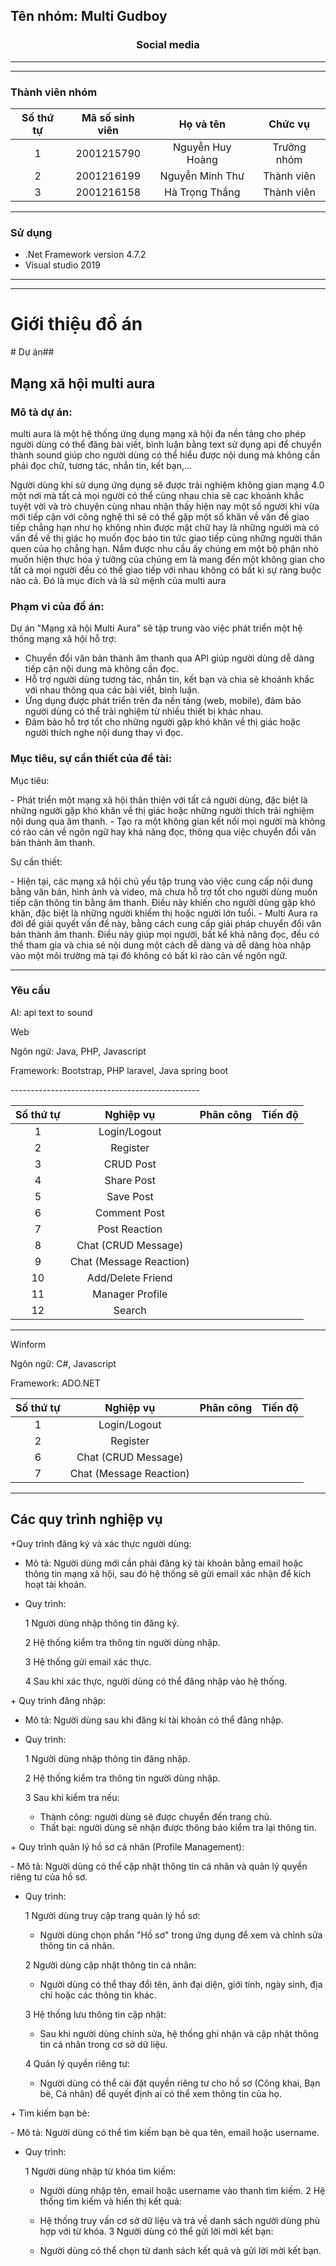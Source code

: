 <h2>Tên nhóm: Multi Gudboy</h2>
<h3 style="text-align:center">Social media</h3>

-----------------------------------------------
-----------------------------------------------

<h3>Thành viên nhóm</h3>

| Số thứ tự | Mã số sinh viên  | Họ và tên  | Chức vụ |
|:---------:|:------------:|:---------------:|:-----:|
| 1 | 2001215790  | Nguyễn Huy Hoàng | Trưởng nhóm  |
| 2 | 2001216199  | Nguyễn Minh Thư | Thành viên  |
| 3 | 2001216158  | Hà Trọng Thắng | Thành viên  |

-----------------------------------------------
### Sử dụng 
 - .Net Framework version 4.7.2
 - Visual studio 2019
-----------------------------------------------
-----------------------------------------------
<h1>Giới thiệu đồ án</h1>
# Dự án##

<h2>Mạng xã hội multi aura</h2>

<h3>Mô tả dự án: </h3>
<p>multi aura là một hệ thống ứng dụng mạng xã hội đa nền tảng cho phép người dùng có thể đăng bài viết, bình luận bằng text sử dụng api để chuyển thành sound giúp cho người dùng có thể hiểu được nội dung mà không cần phải đọc chữ, tương tác, nhắn tin, kết bạn,...</p>

<p>Người dùng khi sử dụng ứng dụng sẽ được trải nghiệm không gian mạng 4.0 một nơi mà tất cả mọi người có thể cùng nhau chia sẽ cac khoảnh khắc tuyệt vời và trò chuyện cùng nhau nhận thấy hiện nay một số người khi vừa mới tiếp cận với công nghệ thì sẽ có thể gặp một số khăn về vấn đề giao tiếp chẳng hạn như họ không nhìn được mặt chữ hay là những người mà có vấn đề về thị giác họ muốn đọc báo tin tức giao tiếp cùng những người thân quen của họ chẳng hạn. Nắm được nhu cầu ấy chúng em một bộ phận nhỏ muốn hiện thực hóa ý tưởng của chúng em là mang đến một không gian cho tất cả mọi người đều có thể giao tiếp với nhau không có bất kì sự ràng buộc nào cả. Đó là mục đích và là sứ mệnh của multi aura</p>

<h3>Phạm vi của đồ án:</h3>
<p>Dự án "Mạng xã hội Multi Aura" sẽ tập trung vào việc phát triển một hệ thống mạng xã hội hỗ trợ:</p>

- Chuyển đổi văn bản thành âm thanh qua API giúp người dùng dễ dàng tiếp cận nội dung mà không cần đọc.
- Hỗ trợ người dùng tương tác, nhắn tin, kết bạn và chia sẻ khoảnh khắc với nhau thông qua các bài viết, bình luận.
- Ứng dụng được phát triển trên đa nền tảng (web, mobile), đảm bảo người dùng có thể trải nghiệm từ nhiều thiết bị khác nhau.
- Đảm bảo hỗ trợ tốt cho những người gặp khó khăn về thị giác hoặc người thích nghe nội dung thay vì đọc.
  
<h3>Mục tiêu, sự cần thiết của đề tài:</h3>

<p>Mục tiêu:</p>
- Phát triển một mạng xã hội thân thiện với tất cả người dùng, đặc biệt là những người gặp khó khăn về thị giác hoặc những người thích trải nghiệm nội dung qua âm thanh.
- Tạo ra một không gian kết nối mọi người mà không có rào cản về ngôn ngữ hay khả năng đọc, thông qua việc chuyển đổi văn bản thành âm thanh.

<p>Sự cần thiết:</p>
- Hiện tại, các mạng xã hội chủ yếu tập trung vào việc cung cấp nội dung bằng văn bản, hình ảnh và video, mà chưa hỗ trợ tốt cho người dùng muốn tiếp cận thông tin bằng âm thanh. Điều này khiến cho người dùng gặp khó khăn, đặc biệt là những người khiếm thị hoặc người lớn tuổi.
- Multi Aura ra đời để giải quyết vấn đề này, bằng cách cung cấp giải pháp chuyển đổi văn bản thành âm thanh. Điều này giúp mọi người, bất kể khả năng đọc, đều có thể tham gia và chia sẻ nội dung một cách dễ dàng và dễ dàng hòa nhập vào một môi trường mà tại đó không có bất kì rào cản về ngôn ngữ.

-----------------------------------------------

### Yêu cầu 
<p>AI: api text to sound</p>
<p>Web</p>
<p>Ngôn ngữ: Java, PHP, Javascript</p>
<p>Framework: Bootstrap,  PHP laravel, Java spring boot</p>
-----------------------------------------------

| Số thứ tự | Nghiệp vụ  | Phân công  | Tiến độ |
|:---------:|:------------:|:---------------:|:-----:|
| 1 | Login/Logout  |  | |
| 2 | Register  | | |
| 3 | CRUD Post  | |  |
| 4 | Share Post  | | |
| 5 | Save Post  | | |
| 6 | Comment Post  | |  |
| 7 | Post Reaction | | |
| 8 | Chat (CRUD Message) | |  |
| 9 | Chat (Message Reaction)  ||  |
| 10 | Add/Delete Friend  ||  |
| 11 | Manager Profile  ||  |
| 12 | Search  ||  |



-----------------------------------------------
<p>Winform</p>
<p>Ngôn ngữ: C#, Javascript</p>
<p>Framework: ADO.NET</p>

| Số thứ tự | Nghiệp vụ  | Phân công  | Tiến độ |
|:---------:|:------------:|:---------------:|:-----:|
| 1 | Login/Logout  |  |   |
| 2 | Register  | | |
| 6 | Chat (CRUD Message)  ||  |
| 7 | Chat (Message Reaction) || |


-------------------------------------------------

<h2>Các quy trình nghiệp vụ</h2>

<p>+Quy trình đăng ký và xác thực người dùng:</p>

- Mô tả: Người dùng mới cần phải đăng ký tài khoản bằng email hoặc thông tin mạng xã hội, sau đó hệ thống sẽ gửi email xác nhận để kích hoạt tài khoản.
- Quy trình:
  
  1 Người dùng nhập thông tin đăng ký.
    
  2 Hệ thống kiểm tra thông tin người dùng nhập. 
  
  3 Hệ thống gửi email xác thực. 
  
  4 Sau khi xác thực, người dùng có thể đăng nhập vào hệ thống.

<p>+ Quy trình đăng nhập:</p>

- Mô tả: Người dùng sau khi đăng kí tài khoản có thể đăng nhập.
- Quy trình:
  
  1 Người dùng nhập thông tin đăng nhập.
  
  2 Hệ thống kiểm tra thông tin người dùng nhập.
  
  3 Sau khi kiểm tra nếu:
    - Thành công: người dùng sẽ được chuyển đến trang chủ.
    - Thất bại: người dùng sẽ nhận được thông báo kiểm tra lại thông tin.

<p>+ Quy trình quản lý hồ sơ cá nhân (Profile Management):</p>
- Mô tả: Người dùng có thể cập nhật thông tin cá nhân và quản lý quyền riêng tư của hồ sơ.

- Quy trình:

  1 Người dùng truy cập trang quản lý hồ sơ:

   - Người dùng chọn phần "Hồ sơ" trong ứng dụng để xem và chỉnh sửa thông tin cá nhân.
     
  2 Người dùng cập nhật thông tin cá nhân:

   - Người dùng có thể thay đổi tên, ảnh đại diện, giới tính, ngày sinh, địa chỉ hoặc các thông tin khác.
     
  3 Hệ thống lưu thông tin cập nhật:

   - Sau khi người dùng chỉnh sửa, hệ thống ghi nhận và cập nhật thông tin cá nhân trong cơ sở dữ liệu.
     
  4 Quản lý quyền riêng tư:

   - Người dùng có thể cài đặt quyền riêng tư cho hồ sơ (Công khai, Bạn bè, Cá nhân) để quyết định ai có thể xem thông tin của họ.

<p>+ Tìm kiếm bạn bè:</p>
- Mô tả: Người dùng có thể tìm kiếm bạn bè qua tên, email hoặc username.

- Quy trình:

   1 Người dùng nhập từ khóa tìm kiếm:

    - Người dùng nhập tên, email hoặc username vào thanh tìm kiếm.
   2 Hệ thống tìm kiếm và hiển thị kết quả:

    - Hệ thống truy vấn cơ sở dữ liệu và trả về danh sách người dùng phù hợp với từ khóa.
   3 Người dùng có thể gửi lời mời kết bạn:

    - Người dùng có thể chọn từ danh sách kết quả và gửi lời mời kết bạn.

